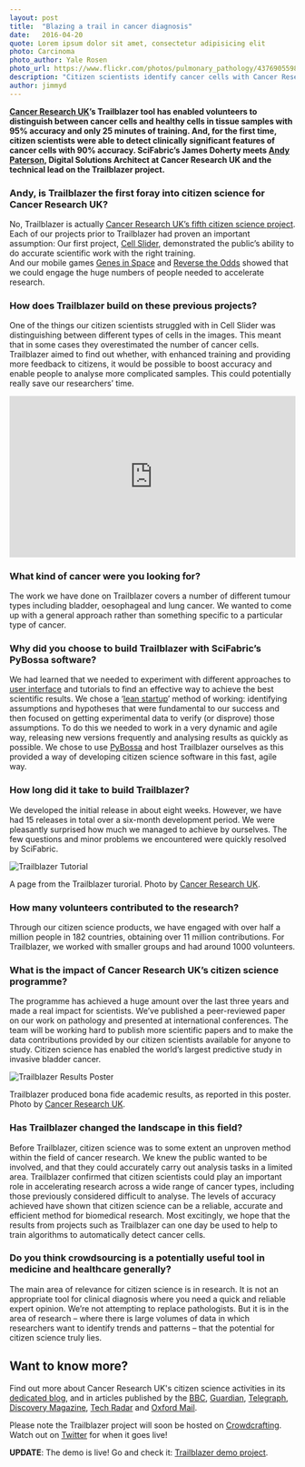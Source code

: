 ```yaml
---
layout: post
title:  "Blazing a trail in cancer diagnosis"
date:   2016-04-20 
quote: Lorem ipsum dolor sit amet, consectetur adipisicing elit
photo: Carcinoma
photo_author: Yale Rosen
photo_url: https://www.flickr.com/photos/pulmonary_pathology/4376905598/in/photolist-7ELMxC-9H4ekT-6xDcTv-5gzmKr-4kPzcw-6YGr6j-nR7DPm-dgFSoq-723Zna-95Z5YU-6YGqCE-fBHZps-jR9gc-6ZshmB-7EXifL-7cENHh-7Jy9bZ-c3PHes-fQf1jP-6Zshqr-8aDmE1-6YCpcH-6YCpFV-9NSJxc-4Brsm9-74MaQ8-6ZhEFb-uuiqC-efq3fp-6ZdEEx-723ZoD-pErTow-95pAfW-727YKj-bwubAz-9NVyHC-6ZsdhU-74MbRt-74Mbbz-aRDV9R-7FMPDG-6YGqRU-9M9Lht-aqKCB-6ZocTH-727YWj-727YTU-8ffCB8-6ZwhSG-74MbMP
description: "Citizen scientists identify cancer cells with Cancer Research UK’s Trailblazer tool"
author: jimmyd
---
```


**[Cancer Research UK](http://www.cancerresearchuk.org/)’s Trailblazer tool has enabled volunteers to distinguish between cancer 
cells and healthy cells in tissue samples with 95% accuracy and only 25 minutes of training. 
And, for the first time, citizen scientists were able to detect clinically significant features 
of cancer cells with 90% accuracy. SciFabric’s James Doherty meets [Andy Paterson](https://www.linkedin.com/in/apaterson01), Digital 
Solutions Architect at Cancer Research UK and the technical lead on the Trailblazer project.**

### Andy, is Trailblazer the first foray into citizen science for Cancer Research UK?

No, Trailblazer is actually [Cancer Research UK’s fifth citizen science project](http://www.cancerresearchuk.org/support-us/citizen-science/the-projects). 
Each of our projects prior to Trailblazer had proven an important assumption: Our first project, [Cell Slider](https://www.cellslider.net/), 
demonstrated the public’s ability to do accurate scientific work with the right training.  
And our mobile games [Genes in Space](http://scienceblog.cancerresearchuk.org/2014/02/04/download-our-revolutionary-mobile-game-to-help-speed-up-cancer-research/) 
and [Reverse the Odds](http://www.oncology.ox.ac.uk/page/reverse-odds) showed that we could engage the huge numbers of people needed 
to accelerate research.

### How does Trailblazer build on these previous projects?

One of the things our citizen scientists struggled with in Cell Slider was distinguishing between different types of 
cells in the images. This meant that in some cases they overestimated the number of cancer cells. 
Trailblazer aimed to find out whether, with enhanced training and providing more feedback to citizens, 
it would be possible to boost accuracy and enable people to analyse more complicated samples. 
This could potentially really save our researchers’ time.

<style>.embed-container { position: relative; padding-bottom: 56.25%; height: 0; overflow: hidden; max-width: 100%; } .embed-container iframe, .embed-container object, .embed-container embed { position: absolute; top: 0; left: 0; width: 100%; height: 100%; }</style><div class='embed-container'><iframe src='https://www.youtube.com/embed/cjgYoostpXo' frameborder='0' allowfullscreen></iframe></div>

### What kind of cancer were you looking for?

The work we have done on Trailblazer covers a number of different tumour types including bladder, 
oesophageal and lung cancer. We wanted to come up with a general approach rather than 
something specific to a particular type of cancer.

### Why did you choose to build Trailblazer with SciFabric’s PyBossa software?

We had learned that we needed to experiment with different approaches to [user interface](https://en.wikipedia.org/wiki/User_interface) and 
tutorials to find an effective way to achieve the best scientific results. 
We chose a ‘[lean startup](https://en.wikipedia.org/wiki/Lean_startup)’ method of working: identifying assumptions and hypotheses that were 
fundamental to our success and then focused on getting experimental data to verify (or disprove) those assumptions. 
To do this we needed to work in a very dynamic and agile way, releasing new versions frequently and 
analysing results as quickly as possible.  We chose to use [PyBossa](</div>) and host Trailblazer ourselves as this 
provided a way of developing citizen science software in this fast, agile way.

### How long did it take to build Trailblazer?

We developed the initial release in about eight weeks. However, we have had 15 releases in total 
over a six-month development period.  We were pleasantly surprised how much we managed to achieve by ourselves. 
The few questions and minor problems we encountered were quickly resolved by SciFabric.

![Trailblazer Tutorial]({{sites.cdn}}/assets/img/blog/CancerTutorial.png)
<p class="post-caption">A page from the Trailblazer turorial. Photo by <a href="http://www.cancerresearchuk.org/">Cancer Research UK</a>.</p>

### How many volunteers contributed to the research?

Through our citizen science products, we have engaged with over half a million people in 182 countries, 
obtaining over 11 million contributions. For Trailblazer, we worked with smaller groups and had around 1000 volunteers.

### What is the impact of Cancer Research UK’s citizen science programme?

The programme has achieved a huge amount over the last three years and made a real impact for scientists. 
We’ve published a peer-reviewed paper on our work on pathology and presented at international conferences. 
The team will be working hard to publish more scientific papers and to make the data contributions provided 
by our citizen scientists available for anyone to study. Citizen science has enabled the world’s largest 
predictive study in invasive bladder cancer.

 ![Trailblazer Results Poster]({{sites.cdn}}/assets/img/blog/CancerResults3.jpeg)
<p class="post-caption">Trailblazer produced bona fide academic results, as reported in this poster. Photo by <a href="https://www.cancerresearchuk.org/sites/default/files/trailblazer_results_poster_ncri_2015.pdf">Cancer Research UK</a>.</p>

### Has Trailblazer changed the landscape in this field?

Before Trailblazer, citizen science was to some extent an unproven method within the field of cancer research. 
We knew the public wanted to be involved, and that they could accurately carry out analysis tasks in a limited area. 
Trailblazer confirmed that citizen scientists could play an important role in accelerating research across a wide 
range of cancer types, including those previously considered difficult to analyse. The levels of accuracy achieved 
have shown that citizen science can be a reliable, accurate and efficient method for biomedical research. 
Most excitingly, we hope that the results from projects such as Trailblazer can one day be used to help to train algorithms 
to automatically detect cancer cells.

### Do you think crowdsourcing is a potentially useful tool in medicine and healthcare generally?

The main area of relevance for citizen science is in research.  It is not an appropriate tool for clinical diagnosis 
where you need a quick and reliable expert opinion. We’re not attempting to replace pathologists. But it is in the area of research – where there is large volumes of data in which researchers want to identify 
trends and patterns – that the potential for citizen science truly lies.

## Want to know more?

Find out more about Cancer Research UK's citizen science activities in its 
[dedicated blog](http://scienceblog.cancerresearchuk.org/2015/10/01/citizen-scientists-can-spot-cancer-cells-like-pathologists-so-what-happens-next/), and in articles published by the [BBC](http://www.bbc.com/news/health-21619593),
 [Guardian](http://www.theguardian.com/society/2015/jan/07/tech-innovations-improve-lives-social-impact),
  [Telegraph](http://www.telegraph.co.uk/sponsored/health/beat-cancer/11127745/cell-slider-cancer-research-zooniverse.html), 
  [Discovery Magazine](http://blogs.discovermagazine.com/citizen-science-salon/2016/02/11/the-gamification-of-data-analysis-in-cancer-increases-citizen-contribution-and-reduces-research-time/#.VxZkL5MrLVq), 
  [Tech Radar](http://www.techradar.com/news/phone-and-communications/mobile-phones/gaming-for-the-cure-players-complete-6-months-of-cancer-analysis-in-a-month-1233862)
   and [Oxford Mail](http://www.oxfordmail.co.uk/news/13407600.Smartphone_game_leads_to_a_top_award_for_cancer_scientist/).

Please note the Trailblazer project will soon be hosted on [Crowdcrafting](http://crowdcrafting.org/). Watch out on [Twitter](https://twitter.com/scifabric) for when it goes live!

**UPDATE**: The demo is live! Go and check it: [Trailblazer demo project](http://cancer.pybossa.com).
